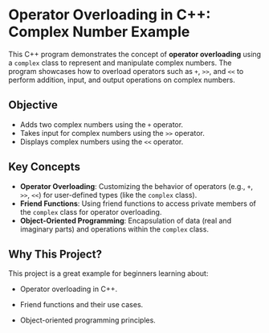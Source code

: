 # Operator Overloading in C++: Complex Number Example

This C++ program demonstrates the concept of **operator overloading** using a `complex` class to represent and manipulate complex numbers. The program showcases how to overload operators such as `+`, `>>`, and `<<` to perform addition, input, and output operations on complex numbers.


## Objective
-   Adds two complex numbers using the  `+`  operator.
-   Takes input for complex numbers using the  `>>`  operator.
-   Displays complex numbers using the  `<<`  operator.

##  Key Concepts

-   **Operator Overloading**: Customizing the behavior of operators (e.g.,  `+`,  `>>`,  `<<`) for user-defined types (like the  `complex`  class).
-   **Friend Functions**: Using friend functions to access private members of the  `complex`  class for operator overloading.
-   **Object-Oriented Programming**: Encapsulation of data (real and imaginary parts) and operations within the  `complex`  class.

## Why This Project?

This project is a great example for beginners learning about:

 -   Operator overloading in C++.
    
 -   Friend functions and their use cases.
    
 -   Object-oriented programming principles.


```
